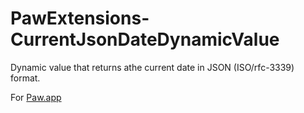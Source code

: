 # PawExtensions-CurrentJsonDateDynamicValue

Dynamic value that returns athe current date in JSON (ISO/rfc-3339) format.

For [Paw.app](https://luckymarmot.com/paw)
